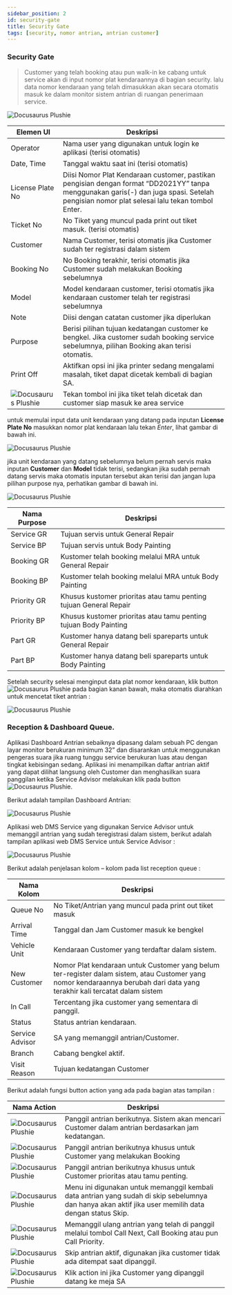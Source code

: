 ```yaml
---
sidebar_position: 2
id: security-gate
title: Security Gate
tags: [security, nomor antrian, antrian customer]
---
```


### **Security Gate**

> Customer yang telah booking atau pun walk-in ke cabang untuk service akan di input nomor plat kendaraannya di bagian security. lalu data nomor kendaraan yang telah dimasukkan akan secara otomatis masuk ke dalam monitor sistem antrian di ruangan penerimaan service.

![Docusaurus Plushie](/img/general-repair/security-gate/1.png)

| Elemen UI | Deskripsi |
|--------|--------|
| Operator | Nama user yang digunakan untuk login ke aplikasi (terisi otomatis) |
| Date, Time | Tanggal waktu saat ini (terisi otomatis) |
| License Plate No | Diisi Nomor Plat Kendaraan customer, pastikan pengisian dengan format “DD2021YY” tanpa menggunakan garis(-) dan juga spasi. Setelah pengisian nomor plat selesai lalu tekan tombol Enter. |
| Ticket No | No Tiket yang muncul pada print out tiket masuk. (terisi otomatis) |
| Customer | Nama Customer, terisi otomatis jika Customer sudah ter registrasi dalam sistem |
| Booking No | No Booking terakhir, terisi otomatis jika Customer sudah melakukan Booking sebelumnya |
| Model | Model kendaraan customer, terisi otomatis jika kendaraan customer telah ter registrasi sebelumnya |
| Note | Diisi dengan catatan customer jika diperlukan |
| Purpose | Berisi pilihan tujuan kedatangan customer ke bengkel. Jika customer sudah booking service sebelumnya, pilihan Booking akan terisi otomatis. |
| Print Off | Aktifkan opsi ini jika printer sedang mengalami masalah, tiket dapat dicetak kembali di bagian SA. |
| ![Docusaurus Plushie](/img/general-repair/security-gate/ok.png) | Tekan tombol ini jika tiket telah dicetak dan customer siap masuk ke area service |

untuk memulai input data unit kendaraan yang datang pada inputan **License Plate No** masukkan nomor plat kendaraan lalu tekan *Enter*, lihat gambar di bawah ini.

![Docusaurus Plushie](/img/general-repair/security-gate/3.png)

jika unit kendaraan yang datang sebelumnya belum pernah servis maka inputan **Customer** dan **Model** tidak terisi, sedangkan jika sudah pernah datang servis maka otomatis inputan tersebut akan terisi dan jangan lupa pilihan purpose nya, perhatikan gambar di bawah ini.

![Docusaurus Plushie](/img/general-repair/security-gate/4.png)

| Nama Purpose | Deskripsi |
|--------|--------|
| Service GR | Tujuan servis untuk General Repair |
| Service BP | Tujuan servis untuk Body Painting |
| Booking GR | Kustomer telah booking melalui MRA untuk General Repair |
| Booking BP | Kustomer telah booking melalui MRA untuk Body Painting |
| Priority GR | Khusus kustomer prioritas atau tamu penting tujuan General Repair	|
| Priority BP | Khusus kustomer prioritas atau tamu penting tujuan Body Painting|
| Part GR | Kustomer hanya datang beli spareparts untuk General Repair	|
| Part BP |	Kustomer hanya datang beli spareparts untuk Body Painting |

Setelah security selesai menginput data plat nomor kendaraan, klik button ![Docusaurus Plushie](/img/general-repair/security-gate/ok.png) pada bagian kanan bawah, maka otomatis diarahkan untuk mencetat tiket antrian :

![Docusaurus Plushie](/img/general-repair/security-gate/2.png)

### **Reception & Dashboard Queue**.

Aplikasi Dashboard Antrian sebaiknya dipasang dalam sebuah PC dengan layar monitor berukuran minimum 32” dan disarankan untuk menggunakan pengeras suara jika ruang tunggu service berukuran luas atau dengan tingkat kebisingan sedang. Aplikasi ini menampilkan daftar antrian aktif yang dapat dilihat langsung oleh Customer dan menghasilkan suara panggilan ketika Service Advisor melakukan klik pada button ![Docusaurus Plushie](/img/general-repair/reception/next.png). 

Berikut adalah tampilan Dashboard Antrian:

![Docusaurus Plushie](/img/general-repair/reception/1.png)

Aplikasi web DMS Service yang digunakan Service Advisor untuk memanggil antrian yang sudah teregistrasi dalam sistem, berikut adalah tampilan aplikasi web DMS Service untuk Service Advisor :

![Docusaurus Plushie](/img/general-repair/reception/2.png)

Berikut adalah penjelasan kolom – kolom pada list reception queue :


| Nama Kolom | Deskripsi |
|--------|--------|
| Queue No | No Tiket/Antrian yang muncul pada print out tiket masuk |
| Arrival Time | Tanggal dan Jam Customer masuk ke bengkel |
| Vehicle Unit | Kendaraan Customer yang terdaftar dalam sistem. |
| New Customer | Nomor Plat kendaraan untuk Customer yang belum ter-register dalam sistem, atau Customer yang nomor kendaraannya berubah dari data yang terakhir kali tercatat dalam sistem |
| In Call | Tercentang jika customer yang sementara di panggil. |
| Status | Status antrian kendaraan. |
| Service Advisor | SA yang memanggil antrian/Customer. |
| Branch | Cabang bengkel aktif. |
| Visit Reason | Tujuan kedatangan Customer |

Berikut adalah fungsi button action yang ada pada bagian atas tampilan :

| Nama Action | Deskripsi |
|--------|--------|
| ![Docusaurus Plushie](/img/general-repair/reception/next.png) | Panggil antrian berikutnya. Sistem akan mencari Customer dalam antrian berdasarkan jam kedatangan. | 
| ![Docusaurus Plushie](/img/general-repair/reception/booking.png) | Panggil antrian berikutnya khusus untuk Customer yang melakukan Booking | 
| ![Docusaurus Plushie](/img/general-repair/reception/priority.png) | Panggil antrian berikutnya khusus untuk Customer prioritas atau tamu penting. | 
| ![Docusaurus Plushie](/img/general-repair/reception/selected.png) | Menu ini digunakan untuk memanggil kembali data antrian yang sudah di skip sebelumnya dan hanya akan aktif jika user memilih data dengan status Skip. | 
| ![Docusaurus Plushie](/img/general-repair/reception/recall.png) | Memanggil ulang antrian yang telah di panggil melalui tombol Call Next, Call Booking atau pun Call Priority. | 
| ![Docusaurus Plushie](/img/general-repair/reception/skip.png) | Skip antrian aktif, digunakan jika customer tidak ada ditempat saat dipanggil. | 
| ![Docusaurus Plushie](/img/general-repair/reception/finish.png) | Klik action ini jika Customer yang dipanggil datang ke meja SA | 

<!--

![Docusaurus Plushie](/img/general-repair/reception/3.png)

Pada gambar di atas terdapat 3 cara untuk mencari identitas unit kendaraan, yaitu berdasarkan nomor plat, nomor rangka, dan nomor mesin, lalu klik enter atau klik button ![Docusaurus Plushie](/img/general-repair/reception/go.png).

Untuk tahap di reception ada tiga (3) proses untuk memulai, yaitu:

---



### **Melalui Sistem Antrian** 
Untuk tahap ini dengan menggunakan sistem antrian jika data unit kendaraan di input di bagian **Security Gate** dan **Service Advisor** tinggal memanggil antrian bisa di lihat pada bagian **[Reception](http://localhost:3000/docs/general-repair/reception/)**.

-->